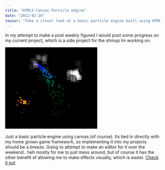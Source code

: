 ```yaml
---
title: "HTML5 Canvas Particle engine"
date: "2012-02-24"
teaser: "Take a closer look at a basic particle engine built using HTML5 Canvas. Explore the integration with a custom game framework and its potential for creating stunning visual effects. Get a glimpse of the upcoming editor and see how you can easily incorporate this particle engine into your own projects."
---
```


In my attempt to make a post weekly figured I would post some progress on my current project, which is a side project for the shmup Im working on.

[![](images/particles-300x265.png "particles")](http://www.somethinghitme.com/wp-content/uploads/2012/02/particles.png)

Just a basic particle engine using canvas (of course). Its tied in directly with my home grown game framework, so implementing it into my projects should be a breeze. Going to attempt to make an editor for it over the weekend.. heh mostly for me to just mess around, but of course it has the other benefit of allowing me to make effects visually, which is easier. [Check it out](http://www.somethinghitme.com/projects/particle%20test/)
